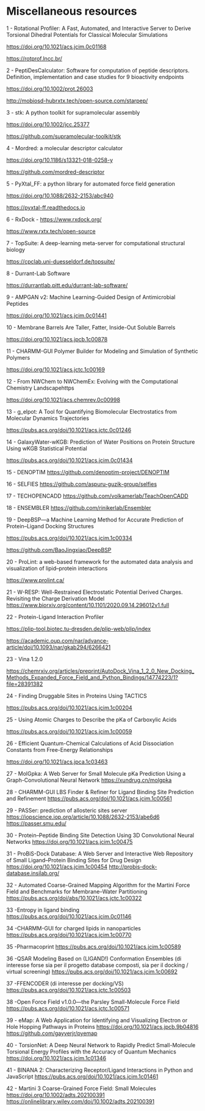 # Miscellaneous resources

1 - Rotational Profiler: A Fast, Automated, and Interactive Server to Derive Torsional Dihedral Potentials for Classical Molecular Simulations

https://doi.org/10.1021/acs.jcim.0c01168

https://rotprof.lncc.br/

2 - PeptiDesCalculator: Software for computation of peptide descriptors. Definition, implementation and case studies for 9 bioactivity endpoints

https://doi.org/10.1002/prot.26003

http://mobiosd-hubrxtx.tech/open-source.com/starpep/

3 - stk: A python toolkit for supramolecular assembly

https://doi.org/10.1002/jcc.25377

https://github.com/supramolecular-toolkit/stk

4 - Mordred: a molecular descriptor calculator

https://doi.org/10.1186/s13321-018-0258-y

https://github.com/mordred-descriptor

5 - PyXtal_FF: a python library for automated force field generation 

https://doi.org/10.1088/2632-2153/abc940 

https://pyxtal-ff.readthedocs.io

6 - RxDock - https://www.rxdock.org/ 

https://www.rxtx.tech/open-source

7 - TopSuite: A deep-learning meta-server for computational structural biology 

https://cpclab.uni-duesseldorf.de/topsuite/

8 - Durrant-Lab Software 

https://durrantlab.pitt.edu/durrant-lab-software/

9 - AMPGAN v2: Machine Learning-Guided Design of Antimicrobial Peptides 

https://doi.org/10.1021/acs.jcim.0c01441

10 - Membrane Barrels Are Taller, Fatter, Inside-Out Soluble Barrels 

https://doi.org/10.1021/acs.jpcb.1c00878

11 - CHARMM-GUI Polymer Builder for Modeling and Simulation of Synthetic Polymers 

https://doi.org/10.1021/acs.jctc.1c00169

12 - From NWChem to NWChemEx: Evolving with the Computational Chemistry Landscapehttps 

https://doi.org/10.1021/acs.chemrev.0c00998

13 - g_elpot: A Tool for Quantifying Biomolecular Electrostatics from Molecular Dynamics Trajectories 

https://pubs.acs.org/doi/10.1021/acs.jctc.0c01246

14 - GalaxyWater-wKGB: Prediction of Water Positions on Protein Structure Using wKGB Statistical Potential

https://pubs.acs.org/doi/10.1021/acs.jcim.0c01434

15 - DENOPTIM https://github.com/denoptim-project/DENOPTIM

16 - SELFIES https://github.com/aspuru-guzik-group/selfies

17 - TECHOPENCADD https://github.com/volkamerlab/TeachOpenCADD

18 - ENSEMBLER https://github.com/rinikerlab/Ensembler

19 - DeepBSP—a Machine Learning Method for Accurate Prediction of Protein–Ligand Docking Structures

https://pubs.acs.org/doi/10.1021/acs.jcim.1c00334

https://github.com/BaoJingxiao/DeepBSP

20 - ProLint: a web-based framework for the automated data analysis and visualization of lipid–protein interactions

https://www.prolint.ca/

21 - W-RESP: Well-Restrained Electrostatic Potential Derived Charges. Revisiting the Charge Derivation Model
https://www.biorxiv.org/content/10.1101/2020.09.14.296012v1.full

22 - Protein-Ligand Interaction Profiler 

https://plip-tool.biotec.tu-dresden.de/plip-web/plip/index

https://academic.oup.com/nar/advance-article/doi/10.1093/nar/gkab294/6266421

23 - Vina 1.2.0

https://chemrxiv.org/articles/preprint/AutoDock_Vina_1_2_0_New_Docking_Methods_Expanded_Force_Field_and_Python_Bindings/14774223/1?file=28391382

24 - Finding Druggable Sites in Proteins Using TACTICS

https://pubs.acs.org/doi/10.1021/acs.jcim.1c00204

25 - Using Atomic Charges to Describe the pKa of Carboxylic Acids

https://pubs.acs.org/doi/10.1021/acs.jcim.1c00059

26 - Efficient Quantum-Chemical Calculations of Acid Dissociation Constants from Free-Energy Relationships

https://doi.org/10.1021/acs.jpca.1c03463

27 - MolGpka: A Web Server for Small Molecule pKa Prediction Using a Graph-Convolutional Neural Network
https://xundrug.cn/molgpka

28 - CHARMM-GUI LBS Finder & Refiner for Ligand Binding Site Prediction and Refinement
https://pubs.acs.org/doi/10.1021/acs.jcim.1c00561

29 - PASSer: prediction of allosteric sites server
https://iopscience.iop.org/article/10.1088/2632-2153/abe6d6
https://passer.smu.edu/

30 - Protein–Peptide Binding Site Detection Using 3D Convolutional Neural Networks
https://doi.org/10.1021/acs.jcim.1c00475

31 - ProBiS-Dock Database: A Web Server and Interactive Web Repository of Small Ligand–Protein Binding Sites for Drug Design
https://doi.org/10.1021/acs.jcim.1c00454
http://probis-dock-database.insilab.org/

32 - Automated Coarse-Grained Mapping Algorithm for the Martini Force Field and Benchmarks for Membrane–Water Partitioning
https://pubs.acs.org/doi/abs/10.1021/acs.jctc.1c00322

33 -Entropy in ligand binding
https://pubs.acs.org/doi/10.1021/acs.jcim.0c01146

34 -CHARMM-GUI for charged lipids in nanoparticles
https://pubs.acs.org/doi/10.1021/acs.jcim.1c00770

35 -Pharmacoprint
https://pubs.acs.org/doi/10.1021/acs.jcim.1c00589

36 -QSAR Modeling Based on (LIGAND!) Conformation Ensembles (di interesse forse sia per il progetto database composti, sia per il docking / virtual screening)
https://pubs.acs.org/doi/10.1021/acs.jcim.1c00692

37 -FFENCODER (di interesse per docking/VS)
https://pubs.acs.org/doi/10.1021/acs.jctc.1c00503

38 -Open Force Field v1.0.0—the Parsley Small-Molecule Force Field
https://pubs.acs.org/doi/10.1021/acs.jctc.1c00571

39 - eMap: A Web Application for Identifying and Visualizing Electron or Hole Hopping Pathways in Proteins
https://doi.org/10.1021/acs.jpcb.9b04816
https://github.com/gayverjr/pyemap

40 - TorsionNet: A Deep Neural Network to Rapidly Predict Small-Molecule Torsional Energy Profiles with the Accuracy of Quantum Mechanics
https://doi.org/10.1021/acs.jcim.1c01346

41 - BINANA 2: Characterizing Receptor/Ligand Interactions in Python and JavaScript
https://pubs.acs.org/doi/10.1021/acs.jcim.1c01461

42 - Martini 3 Coarse-Grained Force Field: Small Molecules
https://doi.org/10.1002/adts.202100391
https://onlinelibrary.wiley.com/doi/10.1002/adts.202100391

